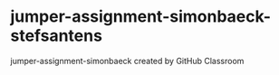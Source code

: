 # jumper-assignment-simonbaeck-stefsantens
jumper-assignment-simonbaeck created by GitHub Classroom
